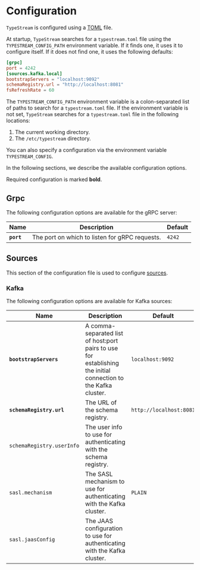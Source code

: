 # Configuration

`TypeStream` is configured using a [TOML](https://toml.io/en/) file.

At startup, `TypeStream` searches for a `typestream.toml` file using the
`TYPESTREAM_CONFIG_PATH` environment variable. If it finds one, it uses it to
configure itself. If it does not find one, it uses the following defaults:

```toml
[grpc]
port = 4242
[sources.kafka.local]
bootstrapServers = "localhost:9092"
schemaRegistry.url = "http://localhost:8081"
fsRefreshRate = 60
```

The `TYPESTREAM_CONFIG_PATH` environment variable is a colon-separated list of
paths to search for a `typestream.toml` file. If the environment variable is not
set, `TypeStream` searches for a `typestream.toml` file in the following
locations:

1. The current working directory.
2. The `/etc/typestream` directory.

You can also specify a configuration via the environment variable
`TYPESTREAM_CONFIG`.

In the following sections, we describe the available configuration options.

Required configuration is marked **bold**.

## Grpc

The following configuration options are available for the gRPC server:

| Name       | Description                                    | Default |
| ---------- | ---------------------------------------------- | ------- |
| **`port`** | The port on which to listen for gRPC requests. | `4242`  |

## Sources

This section of the configuration file is used to configure
[sources](reference/glossary.md#source).

### Kafka

The following configuration options are available for Kafka sources:

| Name                      | Description                                                                                                    | Default                 |
| ------------------------- | -------------------------------------------------------------------------------------------------------------- | ----------------------- |
| **`bootstrapServers`**    | A comma-separated list of host:port pairs to use for establishing the initial connection to the Kafka cluster. | `localhost:9092`        |
| **`schemaRegistry.url`**  | The URL of the schema registry.                                                                                | `http://localhost:8081` |
| `schemaRegistry.userInfo` | The user info to use for authenticating with the schema registry.                                              |                         |
| `sasl.mechanism`          | The SASL mechanism to use for authenticating with the Kafka cluster.                                           | `PLAIN`                 |
| `sasl.jaasConfig`         | The JAAS configuration to use for authenticating with the Kafka cluster.                                       |                         |
